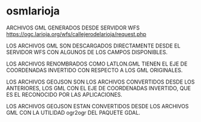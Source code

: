 # osmlarioja
ARCHIVOS GML GENERADOS DESDE SERVIDOR WFS https://ogc.larioja.org/wfs/callejerodelarioja/request.php

LOS ARCHIVOS GML SON DESCARGADOS DIRECTAMENTE DESDE EL SERVIDOR WFS CON ALGUNOS DE LOS CAMPOS DISPONIBLES.

LOS ARCHIVOS RENOMBRADOS COMO LATLON.GML TIENEN EL EJE DE COORDENADAS INVERTIDO CON RESPECTO A LOS GML ORIGINALES.

LOS ARCHIVOS GEOJSON SON LOS ARCHIVOS CONVERTIDOS DESDE LOS ANTERIORES, LOS GML CON EL EJE DE COORDENADAS INVERTIDO, QUE ES EL RECONOCIDO POR LAS APLICACIONES.

LOS ARCHIVOS GEOJSON ESTAN CONVERTIDOS DESDE LOS ARCHIVOS GML CON LA UTILIDAD ogr2ogr DEL PAQUETE GDAL.
